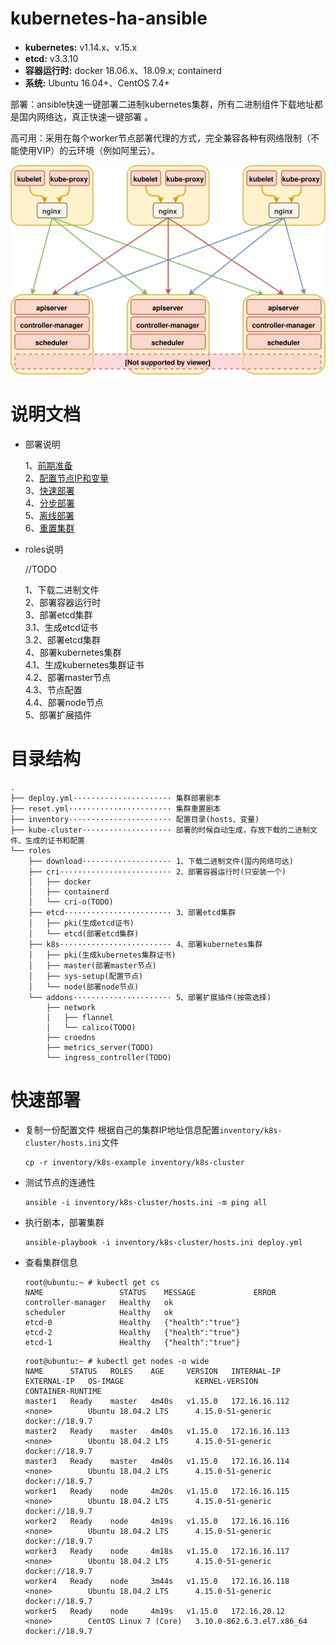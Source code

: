 # kubernetes-ha-ansible

- **kubernetes:** v1.14.x、v.15.x
- **etcd:** v3.3.10
- **容器运行时:** docker 18.06.x、18.09.x; containerd
- **系统:** Ubuntu 16.04+、CentOS 7.4+

部署：ansible快速一键部署二进制kubernetes集群，所有二进制组件下载地址都是国内网络达，真正快速一键部署 。 

高可用：采用在每个worker节点部署代理的方式，完全兼容各种有网络限制（不能使用VIP）的云环境（例如阿里云）。  

![kube-ha](docs/img/kube-ha.svg)

# 说明文档


- 部署说明  
  
  1、[前期准备](docs/deploy/1、前期准备.md)  
  2、[配置节点IP和变量](docs/deploy/2、配置节点IP和变量.md)   
  3、[快速部署](docs/deploy/3、快速部署.md)   
  4、[分步部署](docs/deploy/4、分步部署.md)  
  5、[离线部署](docs/deploy/5、离线部署.md)  
  6、[重置集群](docs/deploy/6、重置集群.md)  
  
- roles说明  
  
  //TODO

  1、下载二进制文件  
  2、部署容器运行时  
  3、部署etcd集群  
  ​ ​ ​ ​ ​ ​ 3.1、生成etcd证书  
  ​ ​ ​ ​ ​ ​ 3.2、部署etcd集群  
  4、部署kubernetes集群  
  ​ ​ ​ ​ ​ ​ 4.1、生成kubernetes集群证书  
  ​ ​ ​ ​ ​ ​ 4.2、部署master节点  
  ​ ​ ​ ​ ​ ​ 4.3、节点配置  
  ​ ​ ​ ​ ​ ​ 4.4、部署node节点  
  5、部署扩展插件  


# 目录结构

```
.  
├── deploy.yml······················ 集群部署剧本
├── reset.yml······················· 集群重置剧本
├── inventory······················· 配置目录(hosts、变量)
├── kube-cluster···················· 部署的时候自动生成，存放下载的二进制文件、生成的证书和配置
└── roles
    ├── download···················· 1、下载二进制文件(国内网络可达)
    ├── cri························· 2、部署容器运行时(只安装一个)    
    │   ├── docker
    │   ├── containerd
    │   └── cri-o(TODO)
    ├── etcd························ 3、部署etcd集群  
    │   ├── pki(生成etcd证书)
    │   └── etcd(部署etcd集群)
    ├── k8s························· 4、部署kubernetes集群 
    │   ├── pki(生成kubernetes集群证书)
    │   ├── master(部署master节点)
    │   ├── sys-setup(配置节点)
    │   └── node(部署node节点)
    └── addons······················ 5、部署扩展插件(按需选择)    
        ├── network
        │   ├── flannel
        │   └── calico(TODO)
        ├── croedns
        ├── metrics_server(TODO)
        └── ingress_controller(TODO) 
```


# 快速部署

- 复制一份配置文件
  根据自己的集群IP地址信息配置`inventory/k8s-cluster/hosts.ini`文件

  ```
  cp -r inventory/k8s-example inventory/k8s-cluster
  ```

- 测试节点的连通性

  ```
  ansible -i inventory/k8s-cluster/hosts.ini -m ping all
  ```

- 执行剧本，部署集群

  ```
  ansible-playbook -i inventory/k8s-cluster/hosts.ini deploy.yml
  ```

- 查看集群信息

  ```
  root@ubuntu:~ # kubectl get cs
  NAME                 STATUS    MESSAGE             ERROR
  controller-manager   Healthy   ok                  
  scheduler            Healthy   ok                  
  etcd-0               Healthy   {"health":"true"}   
  etcd-2               Healthy   {"health":"true"}   
  etcd-1               Healthy   {"health":"true"}   
  ```

  ```
  root@ubuntu:~ # kubectl get nodes -o wide
  NAME      STATUS   ROLES    AGE     VERSION   INTERNAL-IP     EXTERNAL-IP   OS-IMAGE                KERNEL-VERSION              CONTAINER-RUNTIME
  master1   Ready    master   4m40s   v1.15.0   172.16.16.112   <none>        Ubuntu 18.04.2 LTS      4.15.0-51-generic           docker://18.9.7
  master2   Ready    master   4m40s   v1.15.0   172.16.16.113   <none>        Ubuntu 18.04.2 LTS      4.15.0-51-generic           docker://18.9.7
  master3   Ready    master   4m40s   v1.15.0   172.16.16.114   <none>        Ubuntu 18.04.2 LTS      4.15.0-51-generic           docker://18.9.7
  worker1   Ready    node     4m20s   v1.15.0   172.16.16.115   <none>        Ubuntu 18.04.2 LTS      4.15.0-51-generic           docker://18.9.7
  worker2   Ready    node     4m19s   v1.15.0   172.16.16.116   <none>        Ubuntu 18.04.2 LTS      4.15.0-51-generic           docker://18.9.7
  worker3   Ready    node     4m18s   v1.15.0   172.16.16.117   <none>        Ubuntu 18.04.2 LTS      4.15.0-51-generic           docker://18.9.7
  worker4   Ready    node     3m44s   v1.15.0   172.16.16.118   <none>        Ubuntu 18.04.2 LTS      4.15.0-51-generic           docker://18.9.7
  worker5   Ready    node     4m19s   v1.15.0   172.16.20.12    <none>        CentOS Linux 7 (Core)   3.10.0-862.6.3.el7.x86_64   docker://18.9.7
  ```
